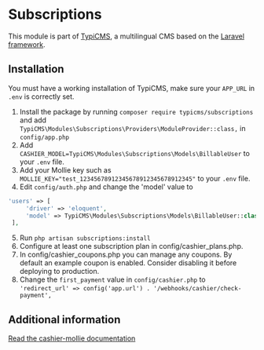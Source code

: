 # Subscriptions

This module is part of [TypiCMS](https://github.com/TypiCMS/Base), a multilingual CMS based on the [Laravel framework](https://github.com/laravel/framework).


## Installation

You must have a working installation of TypiCMS, make sure your `APP_URL` in `.env` is correctly set.

1. Install the package by running `composer require typicms/subscriptions` and add `TypiCMS\Modules\Subscriptions\Providers\ModuleProvider::class,` in `config/app.php`
2. Add `CASHIER_MODEL=TypiCMS\Modules\Subscriptions\Models\BillableUser` to your `.env` file.
3. Add your Mollie key such as `MOLLIE_KEY="test_12345678912345678912345678912345"` to your `.env` file.
4. Edit `config/auth.php` and change the 'model' value to
```php
'users' => [
     'driver' => 'eloquent',
     'model' => TypiCMS\Modules\Subscriptions\Models\BillableUser::class,
 ],
```
5. Run `php artisan subscriptions:install`
6. Configure at least one subscription plan in config/cashier_plans.php.
7. In config/cashier_coupons.php you can manage any coupons. By default an example coupon is enabled. Consider disabling it before deploying to production.
8. Change the `first_payment` value in `config/cashier.php` to `'redirect_url' => config('app.url') . '/webhooks/cashier/check-payment',`

## Additional information
[Read the cashier-mollie documentation](https://github.com/laravel/cashier-mollie)
